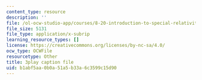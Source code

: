 ```yaml
---
content_type: resource
description: ''
file: /ol-ocw-studio-app/courses/8-20-introduction-to-special-relativity-january-iap-2021/b1abf5aa0b0a51a5b33a6c3599c15d90_VOlOArfGRqQ.vtt
file_size: 5131
file_type: application/x-subrip
learning_resource_types: []
license: https://creativecommons.org/licenses/by-nc-sa/4.0/
ocw_type: OCWFile
resourcetype: Other
title: 3play caption file
uid: b1abf5aa-0b0a-51a5-b33a-6c3599c15d90
---
```

